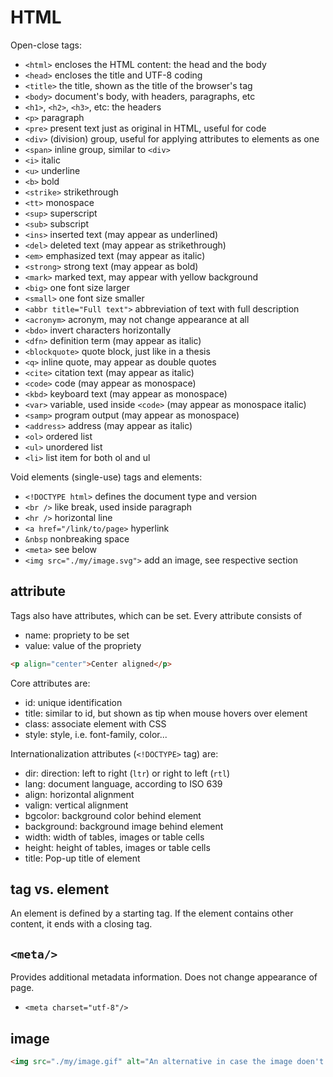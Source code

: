 # HTML

Open-close tags:

- `<html>` encloses the HTML content: the head and the body
- `<head>` encloses the title and UTF-8 coding
- `<title>` the title, shown as the title of the browser's tag
- `<body>` document's body, with headers, paragraphs, etc
- `<h1>`, `<h2>`, `<h3>`, etc: the headers
- `<p>` paragraph
- `<pre>` present text just as original in HTML, useful for code
- `<div>` (division) group, useful for applying attributes to elements as one
- `<span>` inline group, similar to `<div>`
- `<i>` italic
- `<u>` underline
- `<b>` bold
- `<strike>` strikethrough
- `<tt>` monospace
- `<sup>` superscript
- `<sub>` subscript
- `<ins>` inserted text (may appear as underlined)
- `<del>` deleted text (may appear as strikethrough)
- `<em>` emphasized text (may appear as italic)
- `<strong>` strong text (may appear as bold)
- `<mark>` marked text, may appear with yellow background
- `<big>` one font size larger
- `<small>` one font size smaller
- `<abbr title="Full text">` abbreviation of text with full description
- `<acronym>` acronym, may not change appearance at all
- `<bdo>` invert characters horizontally
- `<dfn>` definition term (may appear as italic)
- `<blockquote>` quote block, just like in a thesis
- `<q>` inline quote, may appear as double quotes
- `<cite>` citation text (may appear as italic)
- `<code>` code (may appear as monospace)
- `<kbd>` keyboard text (may appear as monospace)
- `<var>` variable, used inside `<code>` (may appear as monospace italic)
- `<samp>` program output (may appear as monospace)
- `<address>` address (may appear as italic)
- `<ol>` ordered list
- `<ul>` unordered list
- `<li>` list item for both ol and ul

Void elements (single-use) tags and elements:

- `<!DOCTYPE html>` defines the document type and version
- `<br />` like break, used inside paragraph
- `<hr />` horizontal line
- `<a href="/link/to/page>` hyperlink
- `&nbsp` nonbreaking space
- `<meta>` see below
- `<img src="./my/image.svg">` add an image, see respective section

## attribute

Tags also have attributes, which can be set. Every attribute consists of

- name: propriety to be set
- value: value of the propriety

```html
<p align="center">Center aligned</p>
```

Core attributes are:

- id: unique identification
- title: similar to id, but shown as tip when mouse hovers over element
- class: associate element with CSS
- style: style, i.e. font-family, color...

Internationalization attributes (`<!DOCTYPE>` tag) are:

- dir: direction: left to right (`ltr`) or right to left (`rtl`)
- lang: document language, according to ISO 639
- align: horizontal alignment
- valign: vertical alignment
- bgcolor: background color behind element
- background: background image behind element
- width: width of tables, images or table cells
- height: height of tables, images or table cells
- title: Pop-up title of element

## tag vs. element

An element is defined by a starting tag. If the element contains other content,
it ends with a closing tag.

## `<meta/>`

Provides additional metadata information. Does not change appearance of page.

- `<meta charset="utf-8"/>`

## image

```html
<img src="./my/image.gif" alt="An alternative in case the image doen't load" title="A textual hint about the image."
```
